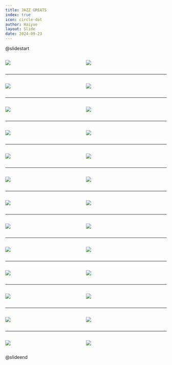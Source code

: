 ```yaml
---
title: JAZZ GREATS
index: true
icon: circle-dot
author: Haiyue
layout: Slide
date: 2024-09-23
---
```

 
@slidestart

<div style="display:flex">
<div style="flex:1">

![](/reading/english/Level-V/JAZZ%20GREATS/001.webp)
</div>
<div style="flex:1">

![](/reading/english/Level-V/JAZZ%20GREATS/002.webp)
</div>
</div>

---

<div style="display:flex">
<div style="flex:1">

![](/reading/english/Level-V/JAZZ%20GREATS/003.webp)
</div>
<div style="flex:1">

![](/reading/english/Level-V/JAZZ%20GREATS/004.webp)
</div>
</div>

---

<div style="display:flex">
<div style="flex:1">

![](/reading/english/Level-V/JAZZ%20GREATS/005.webp)
</div>
<div style="flex:1">

![](/reading/english/Level-V/JAZZ%20GREATS/006.webp)
</div>
</div>

---

<div style="display:flex">
<div style="flex:1">

![](/reading/english/Level-V/JAZZ%20GREATS/007.webp)
</div>
<div style="flex:1">

![](/reading/english/Level-V/JAZZ%20GREATS/008.webp)
</div>
</div>

---

<div style="display:flex">
<div style="flex:1">

![](/reading/english/Level-V/JAZZ%20GREATS/009.webp)
</div>
<div style="flex:1">

![](/reading/english/Level-V/JAZZ%20GREATS/010.webp)
</div>
</div>

---

<div style="display:flex">
<div style="flex:1">

![](/reading/english/Level-V/JAZZ%20GREATS/011.webp)
</div>
<div style="flex:1">

![](/reading/english/Level-V/JAZZ%20GREATS/012.webp)
</div>
</div>

---

<div style="display:flex">
<div style="flex:1">

![](/reading/english/Level-V/JAZZ%20GREATS/013.webp)
</div>
<div style="flex:1">

![](/reading/english/Level-V/JAZZ%20GREATS/014.webp)
</div>
</div>

---

<div style="display:flex">
<div style="flex:1">

![](/reading/english/Level-V/JAZZ%20GREATS/015.webp)
</div>
<div style="flex:1">

![](/reading/english/Level-V/JAZZ%20GREATS/016.webp)
</div>
</div>

---

<div style="display:flex">
<div style="flex:1">

![](/reading/english/Level-V/JAZZ%20GREATS/017.webp)
</div>
<div style="flex:1">

![](/reading/english/Level-V/JAZZ%20GREATS/018.webp)
</div>
</div>

---

<div style="display:flex">
<div style="flex:1">

![](/reading/english/Level-V/JAZZ%20GREATS/019.webp)
</div>
<div style="flex:1">

![](/reading/english/Level-V/JAZZ%20GREATS/020.webp)
</div>
</div>

---

<div style="display:flex">
<div style="flex:1">

![](/reading/english/Level-V/JAZZ%20GREATS/021.webp)
</div>
<div style="flex:1">

![](/reading/english/Level-V/JAZZ%20GREATS/022.webp)
</div>
</div>

---

<div style="display:flex">
<div style="flex:1">

![](/reading/english/Level-V/JAZZ%20GREATS/023.webp)
</div>
<div style="flex:1">

![](/reading/english/Level-V/JAZZ%20GREATS/024.webp)
</div>
</div>

---

<div style="display:flex">
<div style="flex:1">

![](/reading/english/Level-V/JAZZ%20GREATS/025.webp)
</div>
<div style="flex:1">

![](/reading/english/Level-V/JAZZ%20GREATS/026.webp)
</div>
</div>

@slideend